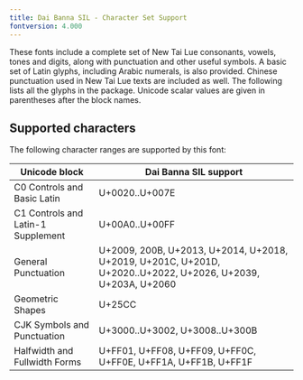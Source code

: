 ```yaml
---
title: Dai Banna SIL - Character Set Support
fontversion: 4.000
---
```


These fonts include a complete set of New Tai Lue consonants, vowels, tones and digits, along with punctuation and other useful symbols.  A basic set of Latin glyphs, including Arabic numerals, is also provided.  Chinese punctuation used in New Tai Lue texts are included as well.  The following lists all the glyphs in the package.  Unicode scalar values are given in parentheses after the block names.

## Supported characters

The following character ranges are supported by this font:

Unicode block | Dai Banna SIL support
------------- | ---------------
C0 Controls and Basic Latin|U+0020..U+007E
C1 Controls and Latin-1 Supplement|U+00A0..U+00FF
General Punctuation|U+2009, 200B, U+2013, U+2014, U+2018, U+2019, U+201C, U+201D, U+2020..U+2022, U+2026, U+2039, U+203A, U+2060
Geometric Shapes|U+25CC
CJK Symbols and Punctuation|U+3000..U+3002, U+3008..U+300B
Halfwidth and Fullwidth Forms|U+FF01, U+FF08, U+FF09, U+FF0C, U+FF0E, U+FF1A, U+FF1B, U+FF1F

